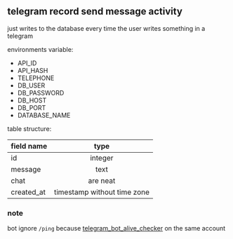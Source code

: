## telegram record send message activity

just writes to the database every time the user writes something in a telegram

environments variable:
- API_ID
- API_HASH
- TELEPHONE
- DB_USER
- DB_PASSWORD
- DB_HOST
- DB_PORT
- DATABASE_NAME

table structure:

| field name     | type                        |      
| -------------  |:-------------:              | 
| id             | integer                     | 
| message        | text                        | 
| chat | are neat| text                        |
| created_at     | timestamp without time zone | 

### note

bot ignore `/ping` because [telegram_bot_alive_checker](https://github.com/centralhardware/telegram_bot_alive_checker) 
on the same account 